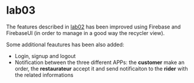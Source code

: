# lab03

The features described in [lab02](https://github.com/androidmaycry/lab02/blob/master/README.md) has been improved using Firebase and FirebaseUI (in order to manage in a good way the recycler view).

Some additional feautures has been also added:
  - Login, signup and logout
  - Notification between the three different APPs: the **customer** make an order, the **restaurateur** accept it and send notificaiton to the **rider** with the related informations
